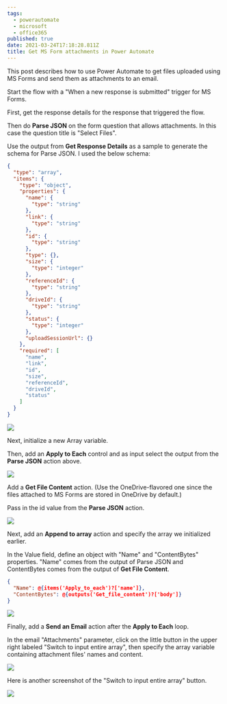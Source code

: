 ```yaml
---
tags:
  - powerautomate
  - microsoft
  - office365
published: true
date: 2021-03-24T17:18:28.811Z
title: Get MS Form attachments in Power Automate
---
```

This post describes how to use Power Automate to get files uploaded using MS Forms and send them as attachments to an email. 

Start the flow with a "When a new response is submitted" trigger for MS Forms. 

First, get the response details for the response that triggered the flow. 

Then do **Parse JSON** on the form question that allows attachments. In this case the question title is "Select Files".

Use the output from **Get Response Details** as a sample to generate the schema for Parse JSON. I used the below schema:

```json
{
  "type": "array",
  "items": {
    "type": "object",
    "properties": {
      "name": {
        "type": "string"
      },
      "link": {
        "type": "string"
      },
      "id": {
        "type": "string"
      },
      "type": {},
      "size": {
        "type": "integer"
      },
      "referenceId": {
        "type": "string"
      },
      "driveId": {
        "type": "string"
      },
      "status": {
        "type": "integer"
      },
      "uploadSessionUrl": {}
    },
    "required": [
      "name",
      "link",
      "id",
      "size",
      "referenceId",
      "driveId",
      "status"
    ]
  }
}
```



![](./screenshot-2021-03-24-125732.png)



Next, initialize a new Array variable. 

Then, add an **Apply to Each** control and as input select the output from the **Parse JSON** action above.

![](./screenshot-2021-03-24-130335.png)



Add a **Get File Content** action. (Use the OneDrive-flavored one since the files attached to MS Forms are stored in OneDrive by default.)

Pass in the id value from the **Parse JSON** action.

![](./screenshot-2021-03-24-130549.png)



Next, add an **Append to array** action and specify the array we initialized earlier. 

In the Value field, define an object with "Name" and "ContentBytes" properties. "Name" comes from the output of Parse JSON and ContentBytes comes from the output of **Get File Content**. 

```json
{
  "Name": @{items('Apply_to_each')?['name']}, 
  "ContentBytes": @{outputs('Get_file_content')?['body']} 
}
```

![](./screenshot-2021-03-24-130824.png)



Finally, add a **Send an Email** action after the **Apply to Each** loop. 

In the email "Attachments" parameter, click on the little button in the upper right labeled "Switch to input entire array", then specify the array variable containing attachment files' names and content.

![](./screenshot-2021-03-24-131201.png)



Here is another screenshot of the "Switch to input entire array" button.

![](./screenshot-2021-03-24-131303.png)